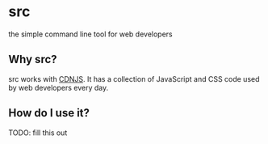 # src

the simple command line tool for web developers

## Why src?

src works with [CDNJS](http://cdnjs.com).  It has a collection of JavaScript and CSS code used by web developers every day.

## How do I use it?

TODO: fill this out